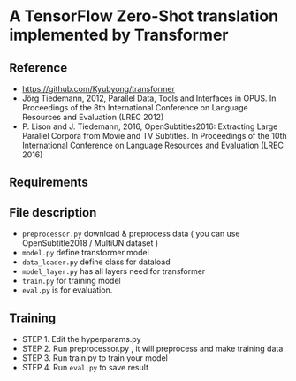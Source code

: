 # A TensorFlow Zero-Shot translation implemented by Transformer 

## Reference 
  * https://github.com/Kyubyong/transformer
  * Jörg Tiedemann, 2012, Parallel Data, Tools and Interfaces in OPUS. In Proceedings of the 8th International Conference on Language Resources and Evaluation (LREC 2012)
  * P. Lison and J. Tiedemann, 2016, OpenSubtitles2016: Extracting Large Parallel Corpora from Movie and TV Subtitles. In Proceedings of the 10th International Conference on Language Resources and Evaluation (LREC 2016)
  
## Requirements
  
## File description
  * `preprocessor.py` download & preprocess data ( you can use OpenSubtitle2018 / MultiUN dataset )
  * `model.py` define transformer model
  * `data_loader.py` define class for dataload
  * `model_layer.py` has all layers need for transformer
  * `train.py` for training model
  * `eval.py` is for evaluation.

## Training
* STEP 1. Edit the hyperparams.py
* STEP 2. Run preprocessor.py , it will preprocess and make training data 
* STEP 3. Run train.py to train your model
* STEP 4. Run `eval.py` to save result
